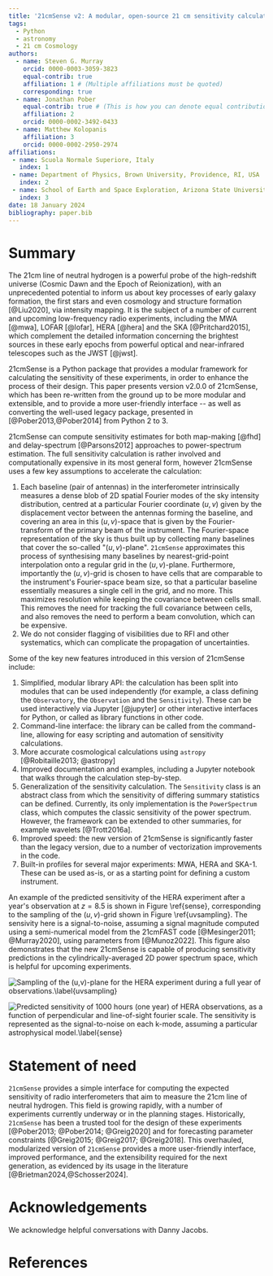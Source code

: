 ```yaml
---
title: '21cmSense v2: A modular, open-source 21 cm sensitivity calculator'
tags:
  - Python
  - astronomy
  - 21 cm Cosmology
authors:
  - name: Steven G. Murray
    orcid: 0000-0003-3059-3823
    equal-contrib: true
    affiliation: 1 # (Multiple affiliations must be quoted)
    corresponding: true
  - name: Jonathan Pober
    equal-contrib: true # (This is how you can denote equal contributions between multiple authors)
    affiliation: 2
    orcid: 0000-0002-3492-0433
  - name: Matthew Kolopanis
    affiliation: 3
    orcid: 0000-0002-2950-2974
affiliations:
 - name: Scuola Normale Superiore, Italy
   index: 1
 - name: Department of Physics, Brown University, Providence, RI, USA
   index: 2
 - name: School of Earth and Space Exploration, Arizona State University, Tempe, AZ, USA
   index: 3
date: 18 January 2024
bibliography: paper.bib
---
```


# Summary

The 21cm line of neutral hydrogen is a powerful probe of the high-redshift
universe (Cosmic Dawn and the Epoch of Reionization), with an unprecedented potential to
inform us about key processes of early galaxy formation, the first stars and even
cosmology and structure formation [@Liu2020], via intensity mapping.
It is the subject of a number of current and upcoming
low-frequency radio experiments, including the MWA [@mwa], LOFAR [@lofar], HERA [@hera]
and the SKA [@Pritchard2015], which complement the detailed information concerning the
brightest sources in these early epochs from powerful optical and near-infrared telescopes
such as the JWST [@jwst].


21cmSense is a Python package that provides a modular framework for calculating the
sensitivity of these experiments, in order to enhance the process of their design.
This paper presents version v2.0.0 of 21cmSense, which has been re-written from the ground up
to be more modular and extensible, and to provide a more user-friendly interface -- as
well as converting the well-used legacy package, presented in [@Pober2013,@Pober2014] from Python 2 to 3.

21cmSense can compute sensitivity estimates for both map-making [@fhd] and
delay-spectrum [@Parsons2012] approaches to power-spectrum estimation.
The full sensitivity calculation is rather involved and
computationally expensive in its most general form, however 21cmSense uses a few
key assumptions to accelerate the calculation:

1. Each baseline (pair of antennas) in the interferometer intrinsically measures a dense
   blob of 2D spatial Fourier modes of the sky intensity distribution, centred at a
   particular Fourier  coordinate $(u,v)$ given by the displacement vector between the
   antennas forming the baseline, and covering an area in this $(u,v)$-space that is given
   by the Fourier-transform of the primary beam of the instrument.
   The Fourier-space representation of the sky is thus
   built up by collecting many baselines that cover the so-called "$(u,v)$-plane".
   ``21cmSense`` approximates this process of synthesising many baselines by
   nearest-grid-point interpolation onto a regular grid in the $(u,v)$-plane.
   Furthermore, importantly the $(u,v)$-grid is chosen to have cells that are comparable
   to the instrument's Fourier-space beam size, so that a particular baseline essentially
   measures a single cell in the grid, and no more.
   This maximizes resolution while keeping the covariance between cells small.
   This removes the need for tracking the full covariance between cells, and also removes
   the need to perform a beam convolution, which can be expensive.
2. We do not consider flagging of visibilities due to RFI and other systematics, which
   can complicate the propagation of uncertainties.

Some of the key new features introduced in this version of 21cmSense include:

1. Simplified, modular library API: the calculation has been split into modules that can
   be used independently (for example, a class defining the `Observatory`, the
   `Observation` and the `Sensitivity`). These can be used interactively via Jupyter
   [@jupyter] or other interactive interfaces for Python, or called as library functions
   in other code.
2. Command-line interface: the library can be called from the command-line, allowing
   for easy scripting and automation of sensitivity calculations.
3. More accurate cosmological calculations using `astropy` [@Robitaille2013; @astropy]
4. Improved documentation and examples, including a Jupyter notebook that walks through
   the calculation step-by-step.
5. Generalization of the sensitivity calculation. The `Sensitivity` class is an abstract
   class from which the sensitivity of differing summary statistics can be defined.
   Currently, its only implementation is the `PowerSpectrum` class, which computes the
   classic sensitivity of the power spectrum. However, the framework
   can be extended to other summaries, for example wavelets [@Trott2016a].
6. Improved speed: the new version of 21cmSense is significantly faster than the legacy
   version, due to a number of vectorization improvements in the code.
7. Built-in profiles for several major experiments: MWA, HERA and SKA-1. These can be
   used as-is, or as a starting point for defining a custom instrument.

An example of the predicted sensitivity of the HERA experiment after a year's observation
at $z=8.5$ is shown in Figure \ref{sense}, corresponding to the sampling of the $(u,v)$-grid
shown in Figure \ref{uvsampling}. The sensivity here is a signal-to-noise,
assuming a signal magnitude computed using a semi-numerical model from the 21cmFAST
code [@Mesinger2011; @Murray2020], using parameters from [@Munoz2022].
This figure also demonstrates that the new
21cmSense is capable of producing sensitivity predictions in the cylindrically-averaged
2D power spectrum space, which is helpful for upcoming experiments.

![Sampling of the $(u,v)$-plane for the HERA experiment during a full year of observations.\label{uvsampling}](uv-sampling.png)

![Predicted sensitivity of 1000 hours (one year) of HERA observations, as a function of perpendicular and line-of-sight fourier scale. The sensitivity is represented as the signal-to-noise on each $k$-mode, assuming a particular astrophysical model.\label{sense}](2dps.png)

# Statement of need

`21cmSense` provides a simple interface for computing the expected sensitivity of
radio interferometers that aim to measure the 21cm line of neutral hydrogen.
This field is growing rapidly, with a number of experiments currently underway or in
the planning stages. Historically, `21cmSense` has been a trusted tool for the design of
these experiments [@Pober2013; @Pober2014; @Greig2020] and for forecasting parameter
constraints [@Greig2015; @Greig2017; @Greig2018].
This overhauled, modularized version of `21cmSense` provides a more user-friendly
interface, improved performance, and the extensibility required for the next generation,
as evidenced by its usage in the literature [@Brietman2024,@Schosser2024].

# Acknowledgements

We acknowledge helpful conversations with Danny Jacobs.

# References
